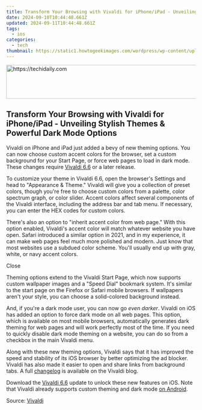 ```yaml
---
title: Transform Your Browsing with Vivaldi for iPhone/iPad - Unveiling Stylish Themes & Powerful Dark Mode Options
date: 2024-09-10T10:44:48.661Z
updated: 2024-09-11T10:44:48.661Z
tags:
  - ios
categories:
  - tech
thumbnail: https://static1.howtogeekimages.com/wordpress/wp-content/uploads/2024/03/22.jpg
---
```






<!-- affiliate ads begin -->
<a href="https://zebaoaffiliateprogram.pxf.io/c/5597632/2137974/21526" target="_top" id="2137974">
  <img src="//a.impactradius-go.com/display-ad/21526-2137974" border="0" alt="https://techidaily.com" width="728" height="90"/>
</a>
<img height="0" width="0" src="https://zebaoaffiliateprogram.pxf.io/i/5597632/2137974/21526" style="position:absolute;visibility:hidden;" border="0" />
<!-- affiliate ads end -->




## Transform Your Browsing with Vivaldi for iPhone/iPad - Unveiling Stylish Themes & Powerful Dark Mode Options

Vivaldi on iPhone and iPad just added a bevy of new theming options. You can now choose custom accent colors for the browser, set a custom background for your Start Page, or force web pages to load in dark mode. These changes require [Vivaldi 6.6](http://vivaldi.com/blog/vivaldi-on-ios-6-6/) or a later release.

 To customize your theme in Vivaldi 6.6, open the browser's Settings and head to "Appearance & Theme." Vivaldi will give you a collection of preset colors, though you're free to choose custom colors from a palette, color spectrum graph, or color slider. Accent colors affect several components of the Vivaldi interface, including the address bar and tab menu. If necessary, you can enter the HEX codes for custom colors.

 There's also an option to "inherit accent color from web page." With this option enabled, Vivaldi's accent color will match whatever website you have open. Safari introduced a similar option in 2021, and in my experience, it can make web pages feel much more polished and modern. Just know that most websites use a subdued color scheme. You'll usually end up with gray, white, or navy accent colors.

Close 

 Theming options extend to the Vivaldi Start Page, which now supports custom wallpaper images and a "Speed Dial" bookmark system. It's similar to the start page on the Firefox or Safari mobile browsers. If wallpapers aren't your style, you can choose a solid-colored background instead.

 And, if you're a dark mode user, you can now go _even darker_. Vivaldi on iOS has added an option to force dark mode on all web pages. This option, which is available on most mobile browsers, automatically generates dark theming for web pages and will work perfectly most of the time. If you need to quickly disable dark mode theming on a website, you can do so from a checkbox in the main Vivaldi menu.

 Along with these new theming options, Vivaldi says that it has improved the speed and stability of its iOS browser by better optimizing the ad blocker. Vivaldi has also made it easier to open and share links from background tabs. A full [changelog](https://vivaldi.com/blog/vivaldi-on-ios-6-6/) is available on the Vivaldi blog.

 Download the [Vivaldi 6.6](http://apps.apple.com/us/app/vivaldi-powerful-web-browser/id1633234600) update to unlock these new features on iOS. Note that Vivaldi already supports custom theming and dark mode [on Android](https://help.vivaldi.com/android/android-appearance/themes-on-android/).

 Source: [Vivaldi](https://vivaldi.com/blog/vivaldi-on-ios-6-6/)

<ins class="adsbygoogle"
     style="display:block"
     data-ad-format="autorelaxed"
     data-ad-client="ca-pub-7571918770474297"
     data-ad-slot="1223367746"></ins>



<ins class="adsbygoogle"
     style="display:block"
     data-ad-client="ca-pub-7571918770474297"
     data-ad-slot="8358498916"
     data-ad-format="auto"
     data-full-width-responsive="true"></ins>










